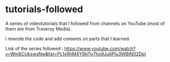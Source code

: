 # tutorials-followed
A series of videotutorials that I followed from channels on YouTube (most of them are from Traversy Media).

I rewrote the code and add coments on parts that I learned.

Link of the series followed : https://www.youtube.com/watch?v=Wm6CUkswsNw&list=PL1xRhM4Y9kf1y7ho9Ju6Plu3WBtN02DpI
